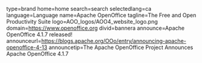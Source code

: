 type=brand
home=home
search=search
selectedlang=ca
language=Language
name=Apache OpenOffice
tagline=The Free and Open Productivity Suite
logo=AOO_logos/AOO4_website_logo.png
domain=https://www.openoffice.org
divid=bannera
announce=Apache OpenOffice 4.1.7 released!
announceurl=https://blogs.apache.org/OOo/entry/announcing-apache-openoffice-4-13
announcetip=The Apache OpenOffice Project Announces Apache OpenOffice 4.1.7
~~~~~~
